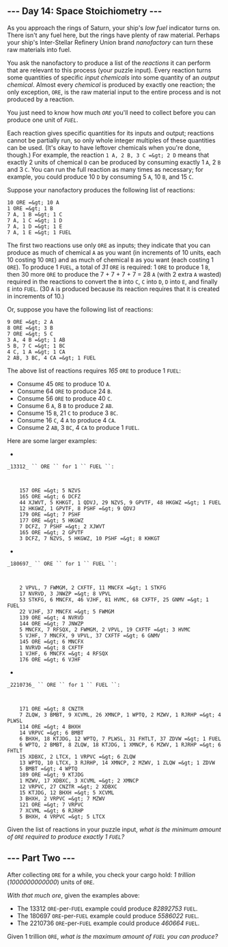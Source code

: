 ## --- Day 14: Space Stoichiometry ---

As you approach the rings of Saturn, your ship's _low fuel_ indicator turns on. There isn't any fuel here, but the rings have plenty of raw material. Perhaps your ship's <span title="Yes, the acronym is intentional.">Inter-Stellar Refinery Union</span> brand _nanofactory_ can turn these raw materials into fuel.

You ask the nanofactory to produce a list of the _reactions_ it can perform that are relevant to this process (your puzzle input). Every reaction turns some quantities of specific _input chemicals_ into some quantity of an _output chemical_. Almost every _chemical_ is produced by exactly one reaction; the only exception, `` ORE ``, is the raw material input to the entire process and is not produced by a reaction.

You just need to know how much <code><em>ORE</em></code> you'll need to collect before you can produce one unit of <code><em>FUEL</em></code>.

Each reaction gives specific quantities for its inputs and output; reactions cannot be partially run, so only whole integer multiples of these quantities can be used. (It's okay to have leftover chemicals when you're done, though.) For example, the reaction `` 1 A, 2 B, 3 C =&gt; 2 D `` means that exactly 2 units of chemical `` D `` can be produced by consuming exactly 1 `` A ``, 2 `` B `` and 3 `` C ``. You can run the full reaction as many times as necessary; for example, you could produce 10 `` D `` by consuming 5 `` A ``, 10 `` B ``, and 15 `` C ``.

Suppose your nanofactory produces the following list of reactions:

    10 ORE =&gt; 10 A
    1 ORE =&gt; 1 B
    7 A, 1 B =&gt; 1 C
    7 A, 1 C =&gt; 1 D
    7 A, 1 D =&gt; 1 E
    7 A, 1 E =&gt; 1 FUEL

The first two reactions use only `` ORE `` as inputs; they indicate that you can produce as much of chemical `` A `` as you want (in increments of 10 units, each 10 costing 10 `` ORE ``) and as much of chemical `` B `` as you want (each costing 1 `` ORE ``). To produce 1 `` FUEL ``, a total of _31_ `` ORE `` is required: 1 `` ORE `` to produce 1 `` B ``, then 30 more `` ORE `` to produce the 7 + 7 + 7 + 7 = 28 `` A `` (with 2 extra `` A `` wasted) required in the reactions to convert the `` B `` into `` C ``, `` C `` into `` D ``, `` D `` into `` E ``, and finally `` E `` into `` FUEL ``. (30 `` A `` is produced because its reaction requires that it is created in increments of 10.)

Or, suppose you have the following list of reactions:

    9 ORE =&gt; 2 A
    8 ORE =&gt; 3 B
    7 ORE =&gt; 5 C
    3 A, 4 B =&gt; 1 AB
    5 B, 7 C =&gt; 1 BC
    4 C, 1 A =&gt; 1 CA
    2 AB, 3 BC, 4 CA =&gt; 1 FUEL

The above list of reactions requires _165_ `` ORE `` to produce 1 `` FUEL ``:

*   Consume 45 `` ORE `` to produce 10 `` A ``.
*   Consume 64 `` ORE `` to produce 24 `` B ``.
*   Consume 56 `` ORE `` to produce 40 `` C ``.
*   Consume 6 `` A ``, 8 `` B `` to produce 2 `` AB ``.
*   Consume 15 `` B ``, 21 `` C `` to produce 3 `` BC ``.
*   Consume 16 `` C ``, 4 `` A `` to produce 4 `` CA ``.
*   Consume 2 `` AB ``, 3 `` BC ``, 4 `` CA `` to produce 1 `` FUEL ``.

Here are some larger examples:

*   
    
    _13312_ `` ORE `` for 1 `` FUEL ``:
    
    
    
        157 ORE =&gt; 5 NZVS
        165 ORE =&gt; 6 DCFZ
        44 XJWVT, 5 KHKGT, 1 QDVJ, 29 NZVS, 9 GPVTF, 48 HKGWZ =&gt; 1 FUEL
        12 HKGWZ, 1 GPVTF, 8 PSHF =&gt; 9 QDVJ
        179 ORE =&gt; 7 PSHF
        177 ORE =&gt; 5 HKGWZ
        7 DCFZ, 7 PSHF =&gt; 2 XJWVT
        165 ORE =&gt; 2 GPVTF
        3 DCFZ, 7 NZVS, 5 HKGWZ, 10 PSHF =&gt; 8 KHKGT
    
    
*   
    
    _180697_ `` ORE `` for 1 `` FUEL ``:
    
    
    
        2 VPVL, 7 FWMGM, 2 CXFTF, 11 MNCFX =&gt; 1 STKFG
        17 NVRVD, 3 JNWZP =&gt; 8 VPVL
        53 STKFG, 6 MNCFX, 46 VJHF, 81 HVMC, 68 CXFTF, 25 GNMV =&gt; 1 FUEL
        22 VJHF, 37 MNCFX =&gt; 5 FWMGM
        139 ORE =&gt; 4 NVRVD
        144 ORE =&gt; 7 JNWZP
        5 MNCFX, 7 RFSQX, 2 FWMGM, 2 VPVL, 19 CXFTF =&gt; 3 HVMC
        5 VJHF, 7 MNCFX, 9 VPVL, 37 CXFTF =&gt; 6 GNMV
        145 ORE =&gt; 6 MNCFX
        1 NVRVD =&gt; 8 CXFTF
        1 VJHF, 6 MNCFX =&gt; 4 RFSQX
        176 ORE =&gt; 6 VJHF
    
    
*   
    
    _2210736_ `` ORE `` for 1 `` FUEL ``:
    
    
    
        171 ORE =&gt; 8 CNZTR
        7 ZLQW, 3 BMBT, 9 XCVML, 26 XMNCP, 1 WPTQ, 2 MZWV, 1 RJRHP =&gt; 4 PLWSL
        114 ORE =&gt; 4 BHXH
        14 VRPVC =&gt; 6 BMBT
        6 BHXH, 18 KTJDG, 12 WPTQ, 7 PLWSL, 31 FHTLT, 37 ZDVW =&gt; 1 FUEL
        6 WPTQ, 2 BMBT, 8 ZLQW, 18 KTJDG, 1 XMNCP, 6 MZWV, 1 RJRHP =&gt; 6 FHTLT
        15 XDBXC, 2 LTCX, 1 VRPVC =&gt; 6 ZLQW
        13 WPTQ, 10 LTCX, 3 RJRHP, 14 XMNCP, 2 MZWV, 1 ZLQW =&gt; 1 ZDVW
        5 BMBT =&gt; 4 WPTQ
        189 ORE =&gt; 9 KTJDG
        1 MZWV, 17 XDBXC, 3 XCVML =&gt; 2 XMNCP
        12 VRPVC, 27 CNZTR =&gt; 2 XDBXC
        15 KTJDG, 12 BHXH =&gt; 5 XCVML
        3 BHXH, 2 VRPVC =&gt; 7 MZWV
        121 ORE =&gt; 7 VRPVC
        7 XCVML =&gt; 6 RJRHP
        5 BHXH, 4 VRPVC =&gt; 5 LTCX
    
    

Given the list of reactions in your puzzle input, _what is the minimum amount of `` ORE `` required to produce exactly 1 `` FUEL ``?_

## --- Part Two ---

After collecting `` ORE `` for a while, you check your cargo hold: _1 trillion_ (_1000000000000_) units of `` ORE ``.

_With that much ore_, given the examples above:

*   The 13312 `` ORE ``-per-`` FUEL `` example could produce _82892753_ `` FUEL ``.
*   The 180697 `` ORE ``-per-`` FUEL `` example could produce _5586022_ `` FUEL ``.
*   The 2210736 `` ORE ``-per-`` FUEL `` example could produce _460664_ `` FUEL ``.

Given 1 trillion `` ORE ``, _what is the maximum amount of `` FUEL `` you can produce?_